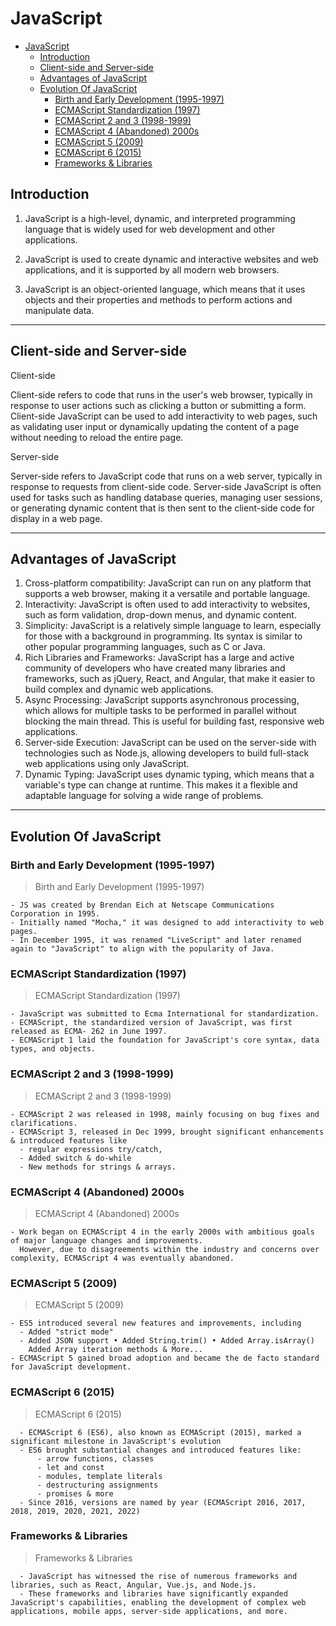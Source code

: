 # JavaScript

- [JavaScript](#javascript)
  - [Introduction](#introduction)
  - [Client-side and Server-side](#client-side-and-server-side)
  - [Advantages of JavaScript](#advantages-of-javascript)
  - [Evolution Of JavaScript](#evolution-of-javascript)
    - [Birth and Early Development (1995-1997)](#birth-and-early-development-1995-1997)
    - [ECMAScript Standardization (1997)](#ecmascript-standardization-1997)
    - [ECMAScript 2 and 3 (1998-1999)](#ecmascript-2-and-3-1998-1999)
    - [ECMAScript 4 (Abandoned) 2000s](#ecmascript-4-abandoned-2000s)
    - [ECMAScript 5 (2009)](#ecmascript-5-2009)
    - [ECMAScript 6 (2015)](#ecmascript-6-2015)
    - [Frameworks \& Libraries](#frameworks--libraries)

## Introduction

1. JavaScript is a high-level, dynamic, and interpreted programming language that is widely used for web development and other applications.

2. JavaScript is used to create dynamic and interactive websites and web applications, and it is supported by all modern web browsers.

3. JavaScript is an object-oriented language, which means that it uses objects and their properties and methods to perform actions and manipulate data.

---

## Client-side and Server-side

Client-side

Client-side refers to code that runs in the user's web browser, typically in response to user actions such as clicking a button or submitting a form. Client-side JavaScript can be used to add interactivity to web pages, such as validating user input or dynamically updating the content of a page without needing to reload the entire page.

Server-side

Server-side refers to JavaScript code that runs on a web server, typically in response to requests from client-side code. Server-side JavaScript is often used for tasks such as handling database queries, managing user sessions, or generating dynamic content that is then sent to the client-side code for display in a web page.

---

## Advantages of JavaScript

1. Cross-platform compatibility: JavaScript can run on any platform that supports a web browser, making it a versatile and portable language.
2. Interactivity: JavaScript is often used to add interactivity to websites, such as form validation, drop-down menus, and dynamic content.
3. Simplicity: JavaScript is a relatively simple language to learn, especially for those with a background in programming. Its syntax is similar to other popular programming languages, such as C or Java.
4. Rich Libraries and Frameworks: JavaScript has a large and active community of developers who have created many libraries and frameworks, such as jQuery, React, and Angular, that make it easier to build complex and dynamic web applications.
5. Async Processing: JavaScript supports asynchronous processing, which allows for multiple tasks to be performed in parallel without blocking the main thread. This is useful for building fast, responsive web applications.
6. Server-side Execution: JavaScript can be used on the server-side with technologies such as Node.js, allowing developers to build full-stack web applications using only JavaScript.
7. Dynamic Typing: JavaScript uses dynamic typing, which means that a variable's type can change at runtime. This makes it a flexible and adaptable language for solving a wide range of problems.

---

## Evolution Of JavaScript

### Birth and Early Development (1995-1997)

> Birth and Early Development (1995-1997)

    - JS was created by Brendan Eich at Netscape Communications Corporation in 1995.
    - Initially named "Mocha," it was designed to add interactivity to web pages.
    - In December 1995, it was renamed "LiveScript" and later renamed again to "JavaScript" to align with the popularity of Java.

### ECMAScript Standardization (1997)

> ECMAScript Standardization (1997)

    - JavaScript was submitted to Ecma International for standardization.
    - ECMAScript, the standardized version of JavaScript, was first released as ECMA- 262 in June 1997.
    - ECMAScript 1 laid the foundation for JavaScript's core syntax, data types, and objects.

### ECMAScript 2 and 3 (1998-1999)

> ECMAScript 2 and 3 (1998-1999)

    - ECMAScript 2 was released in 1998, mainly focusing on bug fixes and clarifications.
    - ECMAScript 3, released in Dec 1999, brought significant enhancements & introduced features like
      - regular expressions try/catch,
      - Added switch & do-while
      - New methods for strings & arrays.

### ECMAScript 4 (Abandoned) 2000s

> ECMAScript 4 (Abandoned) 2000s

    - Work began on ECMAScript 4 in the early 2000s with ambitious goals of major language changes and improvements.
      However, due to disagreements within the industry and concerns over complexity, ECMAScript 4 was eventually abandoned.

### ECMAScript 5 (2009)

> ECMAScript 5 (2009)

    - ES5 introduced several new features and improvements, including
      - Added "strict mode"
      - Added JSON support • Added String.trim() • Added Array.isArray()
        Added Array iteration methods & More...
    - ECMAScript 5 gained broad adoption and became the de facto standard for JavaScript development.

### ECMAScript 6 (2015)

> ECMAScript 6 (2015)

      - ECMAScript 6 (ES6), also known as ECMAScript (2015), marked a significant milestone in JavaScript's evolution
      - ES6 brought substantial changes and introduced features like:
          - arrow functions, classes
          - let and const
          - modules, template literals
          - destructuring assignments
          - promises & more
      - Since 2016, versions are named by year (ECMAScript 2016, 2017, 2018, 2019, 2020, 2021, 2022)

### Frameworks & Libraries

> Frameworks & Libraries

      - JavaScript has witnessed the rise of numerous frameworks and libraries, such as React, Angular, Vue.js, and Node.js.
      - These frameworks and libraries have significantly expanded JavaScript's capabilities, enabling the development of complex web applications, mobile apps, server-side applications, and more.

